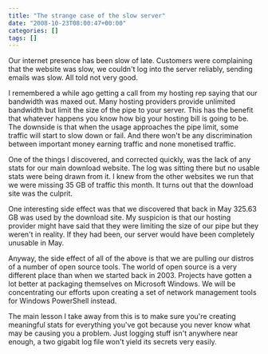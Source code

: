 ```yaml
---
title: "The strange case of the slow server"
date: "2008-10-23T08:00:47+00:00"
categories: []
tags: []
---
```


Our internet presence has been slow of late. Customers were complaining that the website was slow, we couldn't log into the server reliably, sending emails was slow. All told not very good.

I remembered a while ago getting a call from my hosting rep saying that our bandwidth was maxed out. Many hosting providers provide unlimited bandwidth but limit the size of the pipe to your server. This has the benefit that whatever happens you know how big your hosting bill is going to be. The downside is that when the usage approaches the pipe limit, some traffic will start to slow down or fail. And there won't be any discrimination between important money earning traffic and none monetised traffic.

One of the things I discovered, and corrected quickly, was the lack of any stats for our main download website. The log was sitting there but no usable stats were being drawn from it. I knew from the other websites we run that we were missing 35 GB of traffic this month. It turns out that the download site was the culprit.

One interesting side effect was that we discovered that back in May 325.63 GB was used by the download site. My suspicion is that our hosting provider might have said that they were limiting the size of our pipe but they weren't in reality. If they had been, our server would have been completely unusable in May.

Anyway, the side effect of all of the above is that we are pulling our distros of a number of open source tools. The world of open source is a very different place than when we started back in 2003. Projects have gotten a lot better at packaging themselves on Microsoft Windows. We will be concentrating our efforts upon creating a set of network management tools for Windows PowerShell instead.

The main lesson I take away from this is to make sure you're creating meaningful stats for everything you've got because you never know what may be causing you a problem. Just logging stuff isn't anywhere near enough, a two gigabit log file won't yield its secrets very easily.
